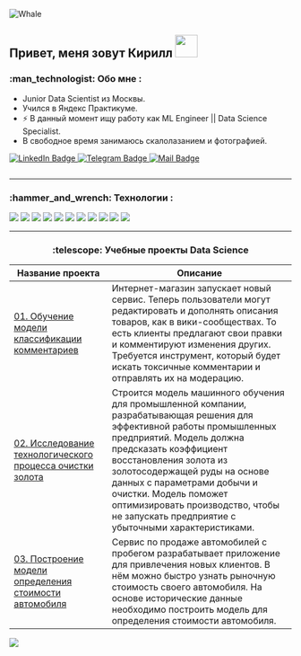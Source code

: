 <a id='link1'></a>
<div id="header">
  <img src="https://github.com/Muirehen/images/blob/master/20230909-LND_7104.jpg" alt="Whale"/>
  
  <h2 style="text-decoration:none"> Привет, меня зовут Кирилл
    <img src="https://github.com/Muirehen/images/blob/master/pepe_chair.jpg" width=40 alt=""/>
  </h2>
</div>
<h3> :man_technologist: Обо мне :</h3>

- Junior Data Scientist из Москвы.
- Учился в Яндекс Практикуме.
- ⚡ В данный момент ищу работу как ML Engineer || Data Science Specialist.
- В свободное время занимаюсь скалолазанием и фотографией.

<div id="badges" >
  <a href="https://linkedin.com/in/kirill-gusev">
    <img src="https://img.shields.io/badge/LinkedIn-blue?style=flat&logo=linkedin&logoColor=white" alt="LinkedIn Badge"/>
  </a>
  <a href="https://t.me/Muirehen">
    <img src="https://img.shields.io/badge/Telegram-lightseagreen?style=flat&logo=Telegram&logoColor=white" alt="Telegram Badge"/>
  </a>
  <a href="mailto:llik1per91@gmail.com">
    <img src="https://img.shields.io/badge/Mail-red?style=flat&logo=Gmail&logoColor=white" alt="Mail Badge"/>
  </a>
<p><img src="https://komarev.com/ghpvc/?username=Muirehen&style=flat-square&color=blue" alt=""/></p>
</div>  

---

<h3> :hammer_and_wrench: Технологии : </h3>
<p >
  <img src="https://img.shields.io/badge/python-3670A0?style=for-the-badge&logo=python&logoColor=ffdd54" />
  <img src="https://img.shields.io/badge/postgres-%23316192.svg?style=for-the-badge&logo=postgresql&logoColor=white" />
  <img src="https://img.shields.io/badge/matplotlib-%233F4F75.svg?style=for-the-badge&logo=plotly&logoColor=white" />
  <img src="https://img.shields.io/badge/SciPy-%230C55A5.svg?style=for-the-badge&logo=scipy&logoColor=%white" />
  <img src="https://img.shields.io/badge/numpy-%23013243.svg?style=for-the-badge&logo=numpy&logoColor=white" />
  <img src="https://img.shields.io/badge/pandas-%23150458.svg?style=for-the-badge&logo=pandas&logoColor=white" />
  <img src="https://img.shields.io/badge/scikit--learn-%23F7931E.svg?style=for-the-badge&logo=scikit-learn&logoColor=white" />
  <img src="https://img.shields.io/badge/TensorFlow-%23FF6F00.svg?style=for-the-badge&logo=TensorFlow&logoColor=white" />

  
  <img src="https://img.shields.io/badge/PyTorch-%23EE4C2C.svg?style=for-the-badge&logo=PyTorch&logoColor=white" />
  <img src="https://img.shields.io/badge/Keras-%23D00000.svg?style=for-the-badge&logo=Keras&logoColor=white" />
  <img src="https://img.shields.io/badge/github-%23121011.svg?style=for-the-badge&logo=github&logoColor=white" />
</p>


---

<h3 align="center"> :telescope: Учебные проекты Data Science </h3>

| **Название проекта** | **Описание** |
| -------------------- | --------------------- |
| [01. Обучение модели классификации комментариев](https://github.com/Muirehen/learning_projects/tree/master/comments_toxicity)|Интернет-магазин запускает новый сервис. Теперь пользователи могут редактировать и дополнять описания товаров, как в вики-сообществах. То есть клиенты предлагают свои правки и комментируют изменения других. Требуется инструмент, который будет искать токсичные комментарии и отправлять их на модерацию.|
| [02. Исследование технологического процесса очистки золота](https://github.com/Muirehen/learning_projects/tree/master/gold_prediction)|Строится модель машинного обучения для промышленной компании, разрабатывающая решения для эффективной работы промышленных предприятий. Модель должна предсказать коэффициент восстановления золота из золотосодержащей руды на основе данных с параметрами добычи и очистки. Модель поможет оптимизировать производство, чтобы не запускать предприятие с убыточными характеристиками.|
| [03. Построение модели определения стоимости автомобиля](https://github.com/Muirehen/learning_projects/tree/master/price_prediction)|Сервис по продаже автомобилей с пробегом  разрабатывает приложение для привлечения новых клиентов. В нём можно быстро узнать рыночную стоимость своего автомобиля. На основе исторические данные необходимо построить модель для определения стоимости автомобиля.|

<a href="#link1"><img src='https://img.shields.io/badge/К началу-&#x21A9-blue'></a>




<!---
--->

